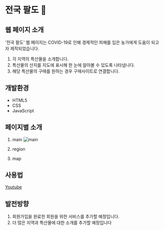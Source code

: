 # 전국 팔도 🌄 
## 웹 페이지 소개
'전국 팔도' 웹 페이지는 COVID-19로 인해 경제적인 피해를 입은 농가에게 도움이 되고자 제작되었습니다.
1. 각 지역의 특산물을 소개합니다.
2. 특산물의 산지를 지도에 표시해 한 눈에 알아볼 수 있도록 나타냅니다.
3. 해당 특산물의 구매를 원하는 경우 구매사이트로 연결합니다.
  
## 개발환경
+ HTML5
+ CSS
+ JavaScript

## 페이지별 소개
1. main
![main](https://user-images.githubusercontent.com/77602511/104888134-a78b3880-59af-11eb-89d0-da71bab9327f.jpg)
2. region

3. map


## 사용법
[Youtube](https://youtu.be/PqijLqAbicc)

## 발전방향
1. 회원가입을 완료한 회원을 위한 서비스를 추가할 예정입니다.
2. 더 많은 지역과 특산물에 대한 소개를 추가할 예정입니다
